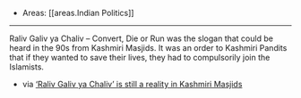
- Areas: [[areas.Indian Politics]]

---

Raliv Galiv ya Chaliv – Convert, Die or Run was the slogan that could be heard in the 90s from Kashmiri Masjids. It was an order to Kashmiri Pandits that if they wanted to save their lives, they had to compulsorily join the Islamists.

- via [‘Raliv Galiv ya Chaliv’ is still a reality in Kashmiri Masjids](https://tfipost.com/2022/04/raliv-galiv-ya-chaliv-is-still-a-reality-in-kashmiri-masjids/)
